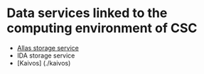 # Data services linked to the computing environment of CSC


*  [Allas storage service](./Allas/allas.md)
*  IDA storage service
*  [Kaivos] (./kaivos)
